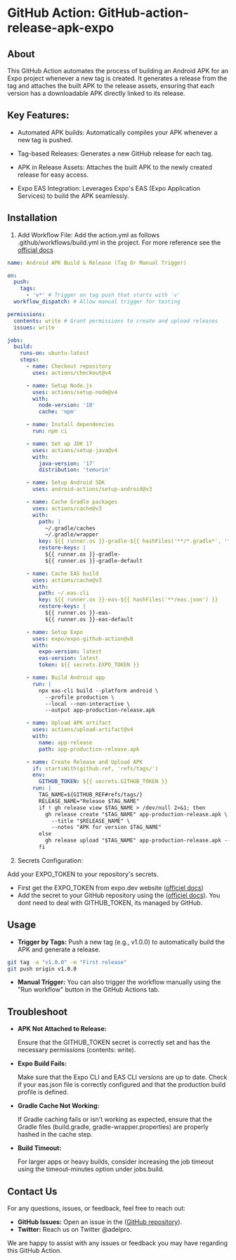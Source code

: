 # GitHub Action: GitHub-action-release-apk-expo

## About

This GitHub Action automates the process of building an Android APK for an Expo project whenever a new tag is created. It generates a release from the tag and attaches the built APK to the release assets, ensuring that each version has a downloadable APK directly linked to its release.

## Key Features:

- Automated APK builds: Automatically compiles your APK whenever a new tag is pushed.

- Tag-based Releases: Generates a new GitHub release for each tag.

- APK in Release Assets: Attaches the built APK to the newly created release for easy access.
  
- Expo EAS Integration: Leverages Expo's EAS (Expo Application Services) to build the APK seamlessly.

## Installation
  1. Add Workflow File:
Add the action.yml as follows .github/workflows/build.yml in the project. For more reference see the [official docs](https://help.github.com/en/actions/configuring-and-managing-workflows/configuring-a-workflow#creating-a-workflow-file)

```yaml
name: Android APK Build & Release (Tag Or Manual Trigger)

on:
  push:
    tags:
      - 'v*' # Trigger on tag push that starts with 'v'
  workflow_dispatch: # Allow manual trigger for testing

permissions:
  contents: write # Grant permissions to create and upload releases
  issues: write

jobs:
  build:
    runs-on: ubuntu-latest
    steps:
      - name: Checkout repository
        uses: actions/checkout@v4

      - name: Setup Node.js
        uses: actions/setup-node@v4
        with:
          node-version: '18'
          cache: 'npm'

      - name: Install dependencies
        run: npm ci

      - name: Set up JDK 17
        uses: actions/setup-java@v4
        with:
          java-version: '17'
          distribution: 'temurin'

      - name: Setup Android SDK
        uses: android-actions/setup-android@v3

      - name: Cache Gradle packages
        uses: actions/cache@v3
        with:
          path: |
            ~/.gradle/caches
            ~/.gradle/wrapper
          key: ${{ runner.os }}-gradle-${{ hashFiles('**/*.gradle*', '**/gradle-wrapper.properties') }}
          restore-keys: |
            ${{ runner.os }}-gradle-
            ${{ runner.os }}-gradle-default

      - name: Cache EAS build
        uses: actions/cache@v3
        with:
          path: ~/.eas-cli
          key: ${{ runner.os }}-eas-${{ hashFiles('**/eas.json') }}
          restore-keys: |
            ${{ runner.os }}-eas-
            ${{ runner.os }}-eas-default

      - name: Setup Expo
        uses: expo/expo-github-action@v8
        with:
          expo-version: latest
          eas-version: latest
          token: ${{ secrets.EXPO_TOKEN }}

      - name: Build Android app
        run: |
          npx eas-cli build --platform android \
            --profile production \
            --local --non-interactive \
            --output app-production-release.apk

      - name: Upload APK artifact
        uses: actions/upload-artifact@v4
        with:
          name: app-release
          path: app-production-release.apk

      - name: Create Release and Upload APK
        if: startsWith(github.ref, 'refs/tags/')
        env:
          GITHUB_TOKEN: ${{ secrets.GITHUB_TOKEN }}
        run: |
          TAG_NAME=${GITHUB_REF#refs/tags/}
          RELEASE_NAME="Release $TAG_NAME"
          if ! gh release view $TAG_NAME > /dev/null 2>&1; then
            gh release create "$TAG_NAME" app-production-release.apk \
              --title "$RELEASE_NAME" \
              --notes "APK for version $TAG_NAME"
          else
            gh release upload "$TAG_NAME" app-production-release.apk --clobber
          fi

```

  2. Secrets Configuration:

Add your EXPO_TOKEN to your repository's secrets.
  - First get the EXPO_TOKEN from expo.dev website ([officiel docs](https://docs.expo.dev/accounts/programmatic-access/)) 
  - Add the secret to your GitHub repository using the ([officiel docs](https://docs.github.com/en/actions/security-for-github-actions/security-guides/using-secrets-in-github-actions)).
You dont need to deal with GITHUB_TOKEN, its managed by GitHub.

## Usage

- **Trigger by Tags:** Push a new tag (e.g., v1.0.0) to automatically build the APK and generate a release.

```bash
git tag -a "v1.0.0" -m "First release"
git push origin v1.0.0
```

- **Manual Trigger:** You can also trigger the workflow manually using the "Run workflow" button in the GitHub Actions tab.

## Troubleshoot

- **APK Not Attached to Release:**

  Ensure that the GITHUB_TOKEN secret is correctly set and has the necessary permissions (contents: write).

- **Expo Build Fails:**

  Make sure that the Expo CLI and EAS CLI versions are up to date.
  Check if your eas.json file is correctly configured and that the production build profile is defined.

- **Gradle Cache Not Working:**

  If Gradle caching fails or isn't working as expected, ensure that the Gradle files (build.gradle, gradle-wrapper.properties) are properly hashed in the cache step.

- **Build Timeout:**

  For larger apps or heavy builds, consider increasing the job timeout using the timeout-minutes option under jobs.build.

## Contact Us

For any questions, issues, or feedback, feel free to reach out:

 - **GitHub Issues:** Open an issue in the ([GitHub repository](https://github.com/adelpro/GitHub-action-release-apk-expo/issues)).
 - **Twitter:** Reach us on Twitter @adelpro.

We are happy to assist with any issues or feedback you may have regarding this GitHub Action.

